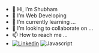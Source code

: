 - 👋 Hi, I’m Shubham
- 👀 I’m Web Developing
- 🌱 I’m currently learning ...
- 💞️ I’m looking to collaborate on ...
- 📫 How to reach me ...
- [![Linkedin](https://img.shields.io/badge/LinkedIn-blue.svg?style=for-the-badge&logo=linkedin)](
https://www.linkedin.com/in/shubham-kumar-007056271/)
![Javascript](https://shields.io/badge/JavaScript-F7DF1E?logo=JavaScript&logoColor=000&style=flat-square)
<!---
888Shubham/888Shubham is a ✨ special ✨ repository because its `README.md` (this file) appears on your GitHub profile.
You can click the Preview link to take a look at your changes.
--->
